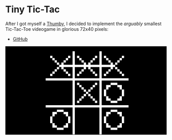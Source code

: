 # Tiny Tic-Tac

After I got myself a [Thumby](https://thumby.us/), I decided to implement the _arguably_ smallest Tic-Tac-Toe videogame in glorious 72x40 pixels:

-   [GitHub](https://github.com/angrykoala/tiny-tic-tac)

![Screenshot](./screenshot.png)
